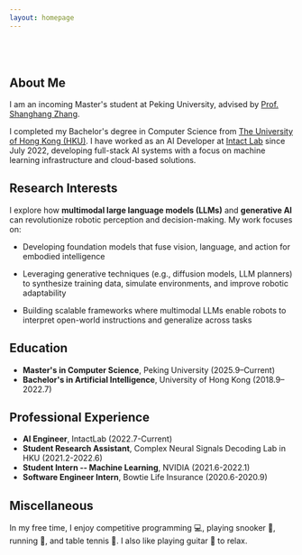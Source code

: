 ```yaml
---
layout: homepage
---
```


<h1 id="about-me"></h1>

<h2 style="margin: 80px 0px 10px;"></h2>

## About Me

I am an incoming Master's student at Peking University, advised by [Prof. Shanghang Zhang](https://www.shanghangzhang.com/).

I completed my Bachelor's degree in Computer Science from [The University of Hong Kong (HKU)](https://hku.hk/). I have worked as an AI Developer at [Intact Lab](https://intactlab.ca/hong-kong/) since July 2022, developing full-stack AI systems with a focus on machine learning infrastructure and cloud-based solutions.

## Research Interests

I explore how **multimodal large language models (LLMs)** and **generative AI** can revolutionize robotic perception and decision-making. My work focuses on:

- Developing foundation models that fuse vision, language, and action for embodied intelligence

- Leveraging generative techniques (e.g., diffusion models, LLM planners) to synthesize training data, simulate environments, and improve robotic adaptability

- Building scalable frameworks where multimodal LLMs enable robots to interpret open-world instructions and generalize across tasks

## Education

- **Master's in Computer Science**, Peking University (2025.9–Current)
- **Bachelor's in Artificial Intelligence**, University of Hong Kong (2018.9–2022.7)

## Professional Experience

- **AI Engineer**, IntactLab (2022.7-Current)
- **Student Research Assistant**, Complex Neural Signals Decoding Lab in HKU (2021.2-2022.6)
- **Student Intern -- Machine Learning**, NVIDIA (2021.6-2022.1)
- **Software Engineer Intern**, Bowtie Life Insurance (2020.6-2020.9)

## Miscellaneous

In my free time, I enjoy competitive programming 💻, playing snooker 🎱, running 🏃, and table tennis 🏓. I also like playing guitar 🎸 to relax.
